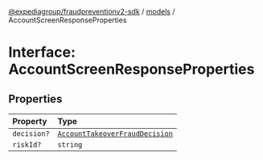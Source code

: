 [@expediagroup/fraudpreventionv2-sdk](../../index.md) / [models](../index.md) / AccountScreenResponseProperties

# Interface: AccountScreenResponseProperties

## Properties

| Property | Type |
| :------ | :------ |
| `decision?` | [`AccountTakeoverFraudDecision`](../type-aliases/AccountTakeoverFraudDecision.md) |
| `riskId?` | `string` |
